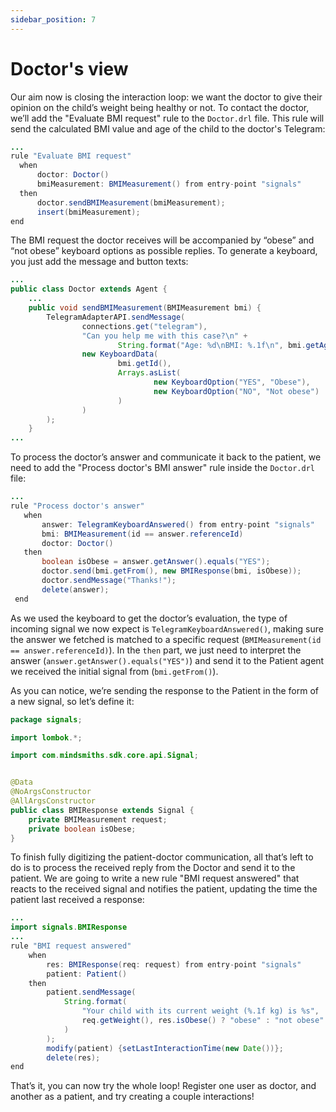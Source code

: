 ```yaml
---
sidebar_position: 7
---
```


# Doctor's view

Our aim now is closing the interaction loop: we want the doctor to give their opinion on the child’s weight being healthy or not.
To contact the doctor, we’ll add the "Evaluate BMI request" rule to the `Doctor.drl` file. This rule will send the calculated BMI value and age of the child to the doctor's Telegram:

```java title="rules/doctor/Doctor.drl"
...
rule "Evaluate BMI request"
  when
      doctor: Doctor()
      bmiMeasurement: BMIMeasurement() from entry-point "signals"
  then
      doctor.sendBMIMeasurement(bmiMeasurement);
      insert(bmiMeasurement);
end
```

The BMI request the doctor receives will be accompanied by “obese” and “not obese” keyboard options as possible replies. To generate a keyboard, you just add the message and button texts:

```java title="java/agents/Doctor.java"
...
public class Doctor extends Agent {
    ...
    public void sendBMIMeasurement(BMIMeasurement bmi) {
        TelegramAdapterAPI.sendMessage(
                connections.get("telegram"),
                "Can you help me with this case?\n" +
                        String.format("Age: %d\nBMI: %.1f\n", bmi.getAge(), bmi.calculateBMI()),
                new KeyboardData(
                        bmi.getId(),
                        Arrays.asList(
                                new KeyboardOption("YES", "Obese"),
                                new KeyboardOption("NO", "Not obese")
                        )
                )
        );
    }
...
```

To process the doctor’s answer and communicate it back to the patient, we need to add the "Process doctor's BMI answer" rule inside the `Doctor.drl` file:

```java title="rules/doctor/Doctor.drl"
...
rule "Process doctor's answer"
   when
       answer: TelegramKeyboardAnswered() from entry-point "signals"
       bmi: BMIMeasurement(id == answer.referenceId)
       doctor: Doctor()
   then
       boolean isObese = answer.getAnswer().equals("YES");
       doctor.send(bmi.getFrom(), new BMIResponse(bmi, isObese));
       doctor.sendMessage("Thanks!");
       delete(answer);
 end
```

As we used the keyboard to get the doctor’s evaluation, the type of incoming signal we now expect is `TelegramKeyboardAnswered()`, 
making sure the answer we fetched is matched to a specific request (`BMIMeasurement(id == answer.referenceId)`). In the `then` part, we just need to interpret the answer (`answer.getAnswer().equals("YES")`) and send it to the Patient agent we received the initial signal from (`bmi.getFrom()`).

As you can notice, we’re sending the response to the Patient in the form of a new signal, so let’s define it:

```java title="models/signals/BMIResponse.java"
package signals;

import lombok.*;

import com.mindsmiths.sdk.core.api.Signal;


@Data
@NoArgsConstructor
@AllArgsConstructor
public class BMIResponse extends Signal {
    private BMIMeasurement request;
    private boolean isObese;
}
```

To finish fully digitizing the patient-doctor communication, all that’s left to do is to process the received reply from the Doctor and send it to the patient. We are going to write a new rule "BMI request answered" that reacts to the received signal and notifies the patient, updating the time the patient last received a response:
```java title="rules/patient/Patient.drl"
...
import signals.BMIResponse
...
rule "BMI request answered"
    when
        res: BMIResponse(req: request) from entry-point "signals"
        patient: Patient()
    then
        patient.sendMessage(
            String.format(
                "Your child with its current weight (%.1f kg) is %s",
                req.getWeight(), res.isObese() ? "obese" : "not obese"
            )
        );
        modify(patient) {setLastInteractionTime(new Date())};
        delete(res);
end
```
That’s it, you can now try the whole loop! Register one user as doctor, and another as a patient, and try creating a couple interactions!